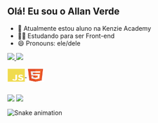 ## Olá! Eu sou o Allan Verde

- 🦆 Atualmente estou aluno na Kenzie Academy
- 👨‍💻 Estudando para ser Front-end
- 😄 Pronouns: ele/dele

<div>
  <a href="https://github.com/allan-verde">
  <img height="180em" src="https://github-readme-stats.vercel.app/api?username=allan-verde&show_icons=true&theme=react&include_all_commits=true&count_private=true"/>
  <img height="180em" src="https://github-readme-stats.vercel.app/api/top-langs/?username=allan-verde&langs_count=7&theme=react"/>
</div>
  
<!--&layout=compact>

  
  
## <!-- Imagens das linguagens conhecidas --> 

<div style="display: inline_block"><br>
  <img align="center" alt="Allan-Js" height="30" width="40" src="https://raw.githubusercontent.com/devicons/devicon/master/icons/javascript/javascript-plain.svg">
  <img align="center" alt="Allan-HTML" height="30" width="40" src="https://raw.githubusercontent.com/devicons/devicon/master/icons/html5/html5-original.svg">
</div>
  
## <!-- Imagens das redes sociais linkadas   --> 
  
<div> 
  <a href="https://instagram.com/allan_green.29" target="_blank"><img src="https://img.shields.io/badge/-Instagram-%23E4405F?style=for-the-badge&logo=instagram&logoColor=white" target="_blank"></a>
  <a href="https://www.linkedin.com/in/allan-verde" target="_blank"><img src="https://img.shields.io/badge/-LinkedIn-%230077B5?style=for-the-badge&logo=linkedin&logoColor=white" target="_blank"></a> 
 
  ![Snake animation](https://github.com/allan-verde/allan-verde/blob/output/github-contribution-grid-snake.svg)
 
</div>


